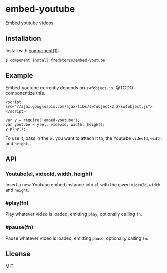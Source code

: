 # embed-youtube

Embed youtube videos.

## Installation

Install with [component(1)](http://component.io):

```
$ component install fredsterss/embed-youtube
```

## Example

Embed-youtube currently depends on ``swfobject.js``. 
@TODO - componentize this.

```
<script src="//ajax.googleapis.com/ajax/libs/swfobject/2.2/swfobject.js"></script>
```


```
var y = require('embed-youtube');
var youtube = y(el, videoId, width, height);
y.play();
```

To use it, pass in the ``el`` you want to attach it to, the Youtube ``videoId``, ``width`` and ``height``.

## API

### Youtube(el, videoId, width, height)

Insert a new Youtube embed instance into ``el`` with the given ``videoId``, ``width`` and ``height``.

### #play(fn)

Play whatever video is loaded, emitting ``play``, optionally calling ``fn``.

### #pause(fn)

Pause whatever video is loaded, emitting ``pause``, optionally calling ``fn``.

## License

MIT
